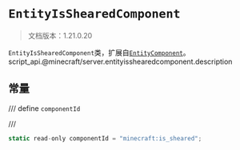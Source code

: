 # `EntityIsShearedComponent`

> 文档版本：1.21.0.20

`EntityIsShearedComponent`类，扩展自[`EntityComponent`](./entitycomponent.md)。script_api.@minecraft/server.entityisshearedcomponent.description

## 常量

/// define
`componentId`


///

```js
static read-only componentId = "minecraft:is_sheared";
```

